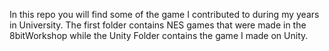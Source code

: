 In this repo you will find some of the game I contributed to during my years in University. The first folder contains NES games that were made in the 8bitWorkshop while the Unity Folder contains the game I made on Unity.
